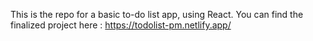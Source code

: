This is the repo for a basic to-do list app, using React.
You can find the finalized project here : https://todolist-pm.netlify.app/

